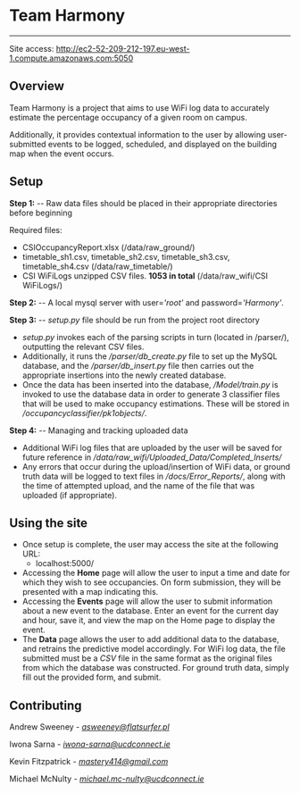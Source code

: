 # **Team Harmony**
---

Site access: http://ec2-52-209-212-197.eu-west-1.compute.amazonaws.com:5050
## Overview
Team Harmony is a project that aims to use WiFi log data to accurately estimate the percentage occupancy of a given room on campus.

Additionally, it provides contextual information to the user by allowing user-submitted events to be logged, scheduled, and displayed on the building map when the event occurs.

## Setup
**Step 1:** -- Raw data files should be placed in their appropriate directories before beginning

Required files:
- CSIOccupancyReport.xlsx (/data/raw_ground/)
- timetable_sh1.csv, timetable_sh2.csv, timetable_sh3.csv, timetable_sh4.csv (/data/raw_timetable/)
- CSI WiFiLogs unzipped CSV files. **1053 in total** (/data/raw_wifi/CSI WiFiLogs/)

**Step 2:** -- A local mysql server with user=*'root'* and password=*'Harmony'*.

**Step 3:** -- *setup.py* file should be run from the project root directory

 - *setup.py* invokes each of the parsing scripts in turn (located in /parser/), outputting the relevant CSV files.
 - Additionally, it runs the */parser/db_create.py* file to set up the MySQL database, and the */parser/db_insert.py* file then carries out the appropriate insertions into the newly created database.
 - Once the data has been inserted into the database, */Model/train.py* is invoked to use the database data in order to generate 3 classifier files that will be used to make occupancy estimations.  These will be stored in */occupancyclassifier/pk1objects/*.

**Step 4:** -- Managing and tracking uploaded data

- Additional WiFi log files that are uploaded by the user will be saved for future reference in */data/raw_wifi/Uploaded_Data/Completed_Inserts/*
- Any errors that occur during the upload/insertion of WiFi data, or ground truth data will be logged to text files in */docs/Error_Reports/*, along with the time of attempted upload, and the name of the file that was uploaded (if appropriate).

## Using the site
- Once setup is complete, the user may access the site at the following URL:
  - localhost:5000/
- Accessing the **Home** page will allow the user to input a time and date for which they wish to see occupancies.  On form submission, they will be presented with a map indicating this.
- Accessing the **Events** page will allow the user to submit information about a new event to the database.  Enter an event for the current day and hour, save it, and view the map on the Home page to display the event.
- The **Data** page allows the user to add additional data to the database, and retrains the predictive model accordingly.  For WiFi log data, the file submitted must be a *CSV* file in the same format as the original files from which the database was constructed.  For ground truth data, simply fill out the provided form, and submit.

 

## Contributing
Andrew Sweeney - *asweeney@flatsurfer.pl*

Iwona Sarna - *iwona-sarna@ucdconnect.ie*

Kevin Fitzpatrick - *mastery414@gmail.com*

Michael McNulty - *michael.mc-nulty@ucdconnect.ie*
